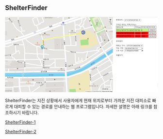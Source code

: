 ## ShelterFinder

![sf](sf.PNG)



ShelterFinder는 지진 상황에서 사용자에게 현재 위치로부터 가까운 지진 대피소로 빠르게 대피할 수 있는 경로를 안내하는 웹 프로그램입니다. 자세한 설명은 아래 링크를 참조하시기 바랍니다.

[ShelterFinder-1](https://aka2344.github.io/project/2020/06/08/studyproj.html)

[ShelterFinder-2](https://aka2344.github.io/project/2020/06/09/studyproj2.html)

